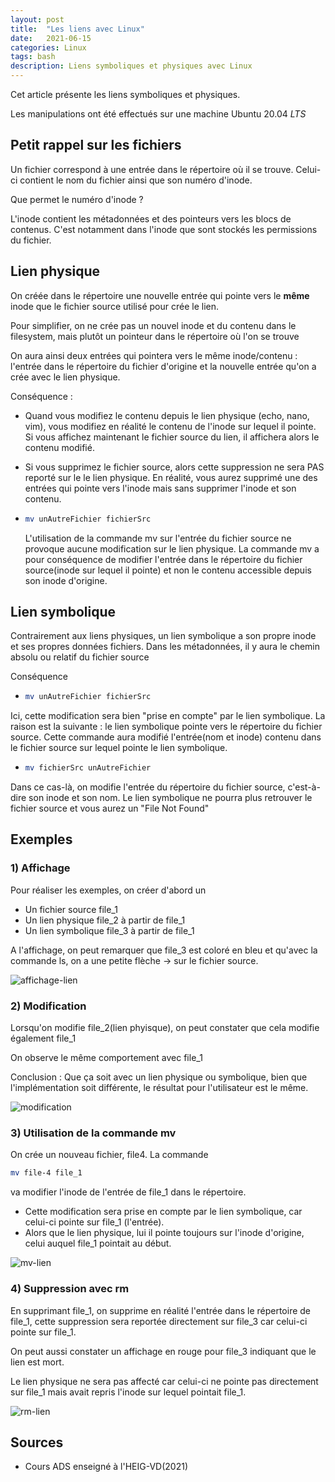```yaml
---
layout: post
title:  "Les liens avec Linux"
date:   2021-06-15 
categories: Linux
tags: bash
description: Liens symboliques et physiques avec Linux
---
```


Cet article présente les liens symboliques et physiques. 

Les manipulations ont été effectués sur une machine Ubuntu 20.04 *LTS*



## Petit rappel sur les fichiers  

Un fichier correspond à une entrée dans le répertoire où il se trouve. Celui-ci contient le nom du fichier ainsi que son numéro d'inode.

Que permet le numéro d'inode ?

L'inode contient les métadonnées et des pointeurs vers les blocs de contenus. C'est notamment dans l'inode que sont stockés les permissions du fichier.



## Lien physique 

On créée dans  le répertoire une nouvelle entrée qui pointe vers le **même** inode que le fichier source utilisé pour crée le lien.

Pour simplifier, on ne crée pas un nouvel inode et du contenu dans le filesystem, mais plutôt un pointeur dans le répertoire où l'on se trouve

On aura ainsi deux entrées qui pointera vers le même inode/contenu : l'entrée dans le répertoire du fichier d'origine et la nouvelle entrée qu'on a crée avec le lien physique.



Conséquence :

- Quand vous modifiez le contenu depuis le lien physique (echo, nano, vim), vous modifiez en réalité le contenu de l'inode sur lequel il pointe. Si vous affichez maintenant le fichier source du lien, il affichera alors le contenu modifié.

- Si vous supprimez le fichier source, alors cette suppression ne sera PAS reporté sur le le lien physique. En réalité, vous aurez supprimé une des entrées qui pointe vers l'inode mais sans supprimer l'inode et son contenu.

  

- ```bash
  mv unAutreFichier fichierSrc
  ```

  L'utilisation de la commande mv sur l'entrée du fichier source ne provoque  aucune modification sur le lien physique. La commande mv a  pour conséquence de modifier l'entrée dans le répertoire du fichier source(inode sur lequel il pointe) et non le contenu accessible depuis son inode d'origine.



## Lien symbolique 

Contrairement aux liens physiques, un lien symbolique a son propre inode et ses propres données fichiers. Dans les métadonnées, il y aura le chemin absolu ou relatif du fichier source

Conséquence 

- ```bash
  mv unAutreFichier fichierSrc
  ```

Ici, cette modification sera bien "prise en compte" par le lien symbolique. La raison est la suivante : le lien symbolique pointe vers le répertoire du fichier source. Cette commande aura modifié l'entrée(nom et inode) contenu dans le fichier source sur lequel pointe le lien symbolique.



- ```bash
  mv fichierSrc unAutreFichier 
  ```

Dans ce cas-là, on modifie l'entrée du répertoire du fichier source, c'est-à-dire son inode et son nom. Le lien symbolique ne pourra plus retrouver le fichier source et vous aurez un "File Not Found"



## Exemples



### 1) Affichage

Pour réaliser les exemples, on créer d'abord un

-  Un fichier source file_1
- Un lien physique file_2 à partir de  file_1
- Un lien symbolique file_3 à partir de file_1

A l'affichage, on peut remarquer que file_3 est coloré en bleu et qu'avec la commande ls, on a une petite flèche -> sur le fichier source.

![affichage-lien]({{site.url_complet}}/assets/article/linux/lien/affichage-lien.PNG)

### 2) Modification

Lorsqu'on modifie file_2(lien phyisque), on peut constater que cela modifie également file_1

On observe le même comportement avec file_1

Conclusion : Que ça soit avec un lien physique ou symbolique, bien que l'implémentation soit différente, le résultat pour l'utilisateur est le même.

![modification]({{site.url_complet}}/assets/linux/lien/modification.PNG)

### 3) Utilisation de la commande mv

On crée un nouveau fichier, file4. La commande 

```bash
mv file-4 file_1
```

va modifier l'inode de l'entrée de file_1 dans le répertoire. 

- Cette modification sera prise en compte par le lien symbolique, car celui-ci pointe sur file_1 (l'entrée).
-  Alors que le lien physique, lui il pointe toujours sur l'inode d'origine, celui auquel file_1 pointait au début.

![mv-lien]({{site.url_complet}}/assets/article/linux/lien/mv-lien.PNG)

### 4) Suppression avec rm

En supprimant file_1, on supprime en réalité l'entrée dans le répertoire de file_1, cette suppression sera reportée directement sur file_3 car celui-ci pointe sur file_1.

On peut aussi constater un affichage en rouge pour file_3 indiquant que le lien est mort.

Le lien physique ne sera pas affecté car celui-ci ne pointe pas directement sur file_1 mais avait repris l'inode sur lequel pointait file_1.

![rm-lien]({{site.url_complet}}/assets/article/linux/lien/rm-lien.PNG)



## Sources

- Cours ADS enseigné à l'HEIG-VD(2021)